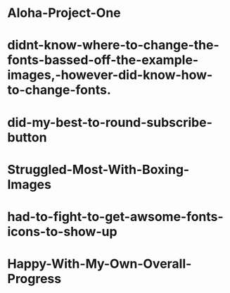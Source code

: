 # Aloha-Project-One

# didnt-know-where-to-change-the-fonts-bassed-off-the-example-images,-however-did-know-how-to-change-fonts.

# did-my-best-to-round-subscribe-button

# Struggled-Most-With-Boxing-Images

# had-to-fight-to-get-awsome-fonts-icons-to-show-up

# Happy-With-My-Own-Overall-Progress
